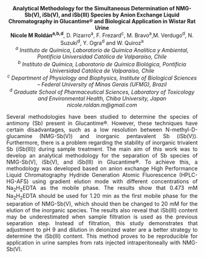 <center><strong>Analytical Methodology for the Simultaneous Determination of
NMG-Sb(V), iSb(V), and iSb(III) Species by Anion Exchange Liquid
Chromatography in Glucantime® and Biological Application in Wistar Rat
Urine</strong>

<center><strong>Nicole M Roldán<sup>a,b,d</sup></strong>, D. Pizarro<sup>a</sup>, F. Frezard<sup>c</sup>, M. Bravo<sup>a</sup>,M. Verdugo<sup>d</sup>, N. Suzuki<sup>d</sup>, Y. Ogra<sup>d</sup> and W. Quiroz<sup>a</sup>

<center><i><sup>a</sup> Instituto de Química, Laboratorio de Química Analítica y Ambiental,
Pontificia Universidad Católica de Valparaíso, Chile</i>

<center><i><sup>b</sup> Instituto de Química, Laboratorio de Química Biológica, Pontificia
Universidad Católica de Valparaíso, Chile</i>

<center><i><sup>c</sup> Department of Physiology and Biophysics, Institute of Biological
Sciences – Federal University of Minas Gerais (UFMG), Brazil</i>

<center><i><sup>d</sup> Graduate School of Pharmaceutical Sciences, Laboratory of
Toxicology and Environmental Health, Chiba University, Japan</i>

<center><i>nicole.roldan.m@gmail.com</i>

<p style=text-align:justify>Several methodologies have been studied to determine the species of
antimony (Sb) present in Glucantime®. However, these techniques have
certain disadvantages, such as a low resolution between
N-methyl-D-glucamine (NMG-Sb(V)) and inorganic pentavalent Sb (iSb(V)).
Furthermore, there is a problem regarding the stability of inorganic
trivalent Sb (iSb(III)) during sample treatment. The main aim of this
work was to develop an analytical methodology for the separation of Sb
species of NMG-Sb(V), iSb(V), and iSb(III) in Glucantime®. To achieve
this, a methodology was developed based on anion exchange High
Performance Liquid Chromatography Hydride Generation Atomic Fluorescence
(HPLC-HG-AFS) using gradient elution mode with different concentrations
of Na<sub>2</sub>H<sub>2</sub>EDTA as the mobile phase. The results show that 0.473 mM
Na<sub>2</sub>H<sub>2</sub>EDTA should be used for 1.20 min as the first mobile phase for
the separation of NMG-Sb(V), which should then be changed to 20 mM for
the elution of the inorganic species. The results also reveal that
iSb(III) content may be underestimated when sample filtration is used as
the previous separation step. Instead of filtration, this study
demonstrates that adjustment to pH 9 and dilution in deionized water are
a better strategy to determine the iSb(III) content. This method proves
to be reproducible for application in urine samples from rats injected
intraperitoneally with NMG-Sb(V).
